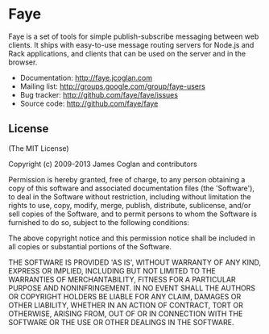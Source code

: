 # Faye

Faye is a set of tools for simple publish-subscribe messaging between web
clients. It ships with easy-to-use message routing servers for Node.js and Rack
applications, and clients that can be used on the server and in the browser.

* Documentation: http://faye.jcoglan.com
* Mailing list: http://groups.google.com/group/faye-users
* Bug tracker: http://github.com/faye/faye/issues
* Source code: http://github.com/faye/faye


## License

(The MIT License)

Copyright (c) 2009-2013 James Coglan and contributors

Permission is hereby granted, free of charge, to any person obtaining a copy of
this software and associated documentation files (the 'Software'), to deal in
the Software without restriction, including without limitation the rights to
use, copy, modify, merge, publish, distribute, sublicense, and/or sell copies
of the Software, and to permit persons to whom the Software is furnished to do
so, subject to the following conditions:

The above copyright notice and this permission notice shall be included in all
copies or substantial portions of the Software.

THE SOFTWARE IS PROVIDED 'AS IS', WITHOUT WARRANTY OF ANY KIND, EXPRESS OR
IMPLIED, INCLUDING BUT NOT LIMITED TO THE WARRANTIES OF MERCHANTABILITY,
FITNESS FOR A PARTICULAR PURPOSE AND NONINFRINGEMENT. IN NO EVENT SHALL THE
AUTHORS OR COPYRIGHT HOLDERS BE LIABLE FOR ANY CLAIM, DAMAGES OR OTHER
LIABILITY, WHETHER IN AN ACTION OF CONTRACT, TORT OR OTHERWISE, ARISING FROM,
OUT OF OR IN CONNECTION WITH THE SOFTWARE OR THE USE OR OTHER DEALINGS IN THE
SOFTWARE.

